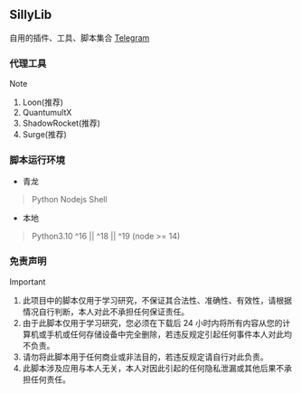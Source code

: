 ## SillyLib
自用的插件、工具、脚本集合  [Telegram](https://t.me/PorterTree)

### 代理工具
> [!NOTE]
> 1. Loon(推荐)
> 2. QuantumultX
> 3. ShadowRocket(推荐)
> 4. Surge(推荐)
### 脚本运行环境
- 青龙
> Python 
> Nodejs 
> Shell
- 本地
> Python3.10 
> ^16 || ^18 || ^19 (node >= 14)
### 免责声明
> [!IMPORTANT]
> 1. 此项目中的脚本仅用于学习研究，不保证其合法性、准确性、有效性，请根据情况自行判断，本人对此不承担任何保证责任。
> 2. 由于此脚本仅用于学习研究，您必须在下载后 24 小时内将所有内容从您的计算机或手机或任何存储设备中完全删除，若违反规定引起任何事件本人对此均不负责。
> 3. 请勿将此脚本用于任何商业或非法目的，若违反规定请自行对此负责。
> 4. 此脚本涉及应用与本人无关，本人对因此引起的任何隐私泄漏或其他后果不承担任何责任。